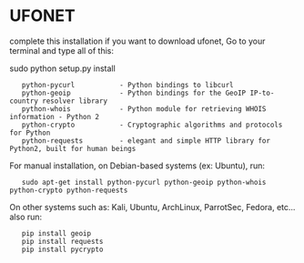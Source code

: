 # UFONET



complete this installation if you want to download ufonet,
Go to your terminal and type all of this:

  sudo python setup.py install

       python-pycurl           - Python bindings to libcurl
       python-geoip            - Python bindings for the GeoIP IP-to-country resolver library
       python-whois            - Python module for retrieving WHOIS information - Python 2
       python-crypto           - Cryptographic algorithms and protocols for Python
       python-requests         - elegant and simple HTTP library for Python2, built for human beings
       
For manual installation, on Debian-based systems (ex: Ubuntu), run:

       sudo apt-get install python-pycurl python-geoip python-whois python-crypto python-requests

  On other systems such as: Kali, Ubuntu, ArchLinux, ParrotSec, Fedora, etc... also run:

       pip install geoip 
       pip install requests
       pip install pycrypto

